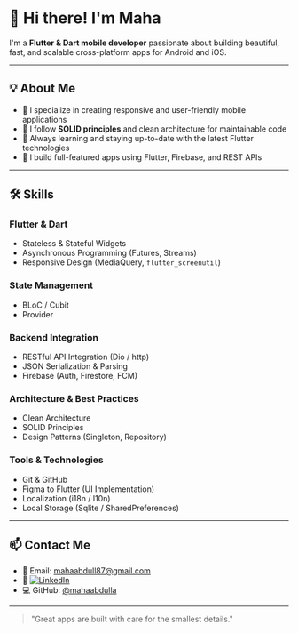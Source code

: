 # 👋 Hi there! I'm Maha

I'm a **Flutter & Dart mobile developer** passionate about building beautiful, fast, and scalable cross-platform apps for Android and iOS.

---

## 💡 About Me
- 📱 I specialize in creating responsive and user-friendly mobile applications
- 🧠 I follow **SOLID principles** and clean architecture for maintainable code
- 🚀 Always learning and staying up-to-date with the latest Flutter technologies
- 🔗 I build full-featured apps using Flutter, Firebase, and REST APIs

---

## 🛠️ Skills

### Flutter & Dart
- Stateless & Stateful Widgets
- Asynchronous Programming (Futures, Streams)
- Responsive Design (MediaQuery, `flutter_screenutil`)

### State Management
- BLoC / Cubit
- Provider
  

### Backend Integration
- RESTful API Integration (Dio / http)
- JSON Serialization & Parsing
- Firebase (Auth, Firestore, FCM)

### Architecture & Best Practices
- Clean Architecture
- SOLID Principles
- Design Patterns (Singleton, Repository)

### Tools & Technologies
- Git & GitHub
- Figma to Flutter (UI Implementation)
- Localization (i18n / l10n)
- Local Storage (Sqlite / SharedPreferences)

---


## 📫 Contact Me

- 📧 Email: mahaabdull87@gmail.com  
- 💼 [![LinkedIn](https://img.shields.io/badge/LinkedIn-blue?logo=linkedin&style=flat-square)](https://www.linkedin.com/in/maha-alattas-1478a92a3?utm_source=share&utm_campaign=share_via&utm_content=profile&utm_medium=android_app)  
- 💻 GitHub: [@mahaabdulla](https://github.com/mahaabdulla)


---

> "Great apps are built with care for the smallest details."


<!---
mahaabdulla/mahaabdulla is a ✨ special ✨ repository because its `README.md` (this file) appears on your GitHub profile.
You can click the Preview link to take a look at your changes.
--->
